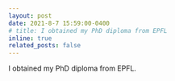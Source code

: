 ```yaml
---
layout: post
date: 2021-8-7 15:59:00-0400
# title: I obtained my PhD diploma from EPFL
inline: true
related_posts: false
---
```


I obtained my PhD diploma from EPFL. 
